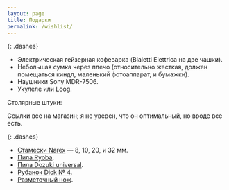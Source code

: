 ```yaml
---
layout: page
title: Подарки
permalink: /wishlist/
---
```


{: .dashes}
- Электрическая гейзерная кофеварка (Bialetti Elettrica на две чашки).
- Небольшая сумка через плечо (относительно жесткая, должен помещаться киндл, маленький фотоаппарат, и бумажки).
- Наушники Sony MDR-7506.
- Укулеле или Loog.

Столярные штуки:

Ссылки все на магазин; я не уверен, что он оптимальный, но вроде все есть.

{: .dashes}
- [Стамески Narex](http://www.kalpa-vriksa.ru/catalog/stameski_narex/) — 8, 10, 20, и 32 мм.
- [Пила Ryoba](http://www.kalpa-vriksa.ru/catalog/pily_dvustoronnie/12511/).
- [Пила Dozuki universal](http://www.kalpa-vriksa.ru/catalog/obushkovye_pily/4955/).
- [Рубанок Dick № 4](http://www.kalpa-vriksa.ru/catalog/rubanki_3_4_i_4_1_2/31107/).
- [Разметочный нож](http://www.kalpa-vriksa.ru/catalog/razmetochnye_i_stolyarnye_nozhi/14005/).

